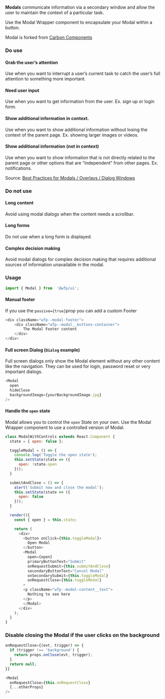 **Modals** communicate information via a secondary window and allow the user to maintain the context of a particular task.

Use the Modal Wrapper component to encapsulate your Modal within a button.

Modal is forked from [Carbon Components](https://www.carbondesignsystem.com/components/modal/code) 

### Do use

#### Grab the user’s attention
Use when you want to interrupt a user’s current task to catch the user’s full attention to something more important.
#### Need user input
Use when you want to get information from the user. Ex. sign up or login form.
#### Show additional information in context.
Use when you want to show additional information without losing the context of the parent page. Ex. showing larger images or videos.
#### Show additional information (not in context)
Use when you want to show information that is not directly related to the parent page or other options that are “independent” from other pages. Ex. notifications.

Source: [Best Practices for Modals / Overlays / Dialog Windows](https://uxplanet.org/best-practices-for-modals-overlays-dialog-windows-c00c66cddd8c) 

### Do not use

#### Long content
Avoid using modal dialogs when the content needs a scrollbar.

#### Long forms
Do not use when a long form is displayed.

#### Complex decision making
Avoid modal dialogs for complex decision making that requires additional sources of information unavailable in the modal.

### Usage

```js
import { Modal } from  '@wfp/ui';
```
#### Manual footer

If you use the `passive={true}`prop you can add a custom Footer
```js
<div className="wfp--modal-footer">
	<div className="wfp--modal__buttons-container">
		The Modal Footer content
	</div>
</div>
```


#### Full screen Dialog (`Dialog` example)

Full screen dialogs only show the Modal element without any other content like the navigation. They can be used for login, password reset or very important dialogs.

```js
<Modal
  open
  hideClose
  backgroundImage={yourBackgroundImage.jpg}
/>
```

#### Handle the `open` state

Modal allows you to control the `open` State on your own. Use the Modal Wrapper component to use a controlled version of Modal.

```js
class ModalWithControls extends React.Component {
  state = { open: false };

  toggleModal = () => {
    console.log('Toggle the open state');
    this.setState(state => ({
      open: !state.open
    }));
  }

  submitAndClose = () => {
    alert('Submit now and close the modal');
    this.setState(state => ({
      open: false
    }));
  }

  render(){
    const { open } = this.state;

    return (
      <div>
        <button onClick={this.toggleModal}>
          Open Modal
        </button>
        <Modal
          open={open}
          primaryButtonText="Submit"
          onRequestSubmit={this.submitAndClose}
          secondaryButtonText="Cancel Modal"
          onSecondarySubmit={this.toggleModal}
          onRequestClose={this.toggleModal}
        >
        <p className="wfp--modal-content__text">
          Nothing to see here
        </p>
        </Modal>
      </div>
    );
  }
}
```

### Disable closing the Modal if the user clicks on the background

```js
onRequestClose={(evt, trigger) => {
  if (trigger !== 'background') {
    return props.onClose(evt, trigger);
  }
  return null;
}}

<Modal
  onRequestClose={this.onRequestClose}
  {...otherProps}
/>
```